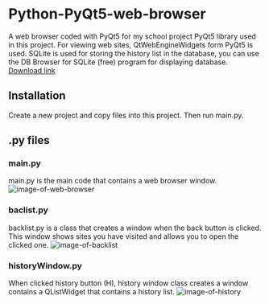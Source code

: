 # Python-PyQt5-web-browser
A web browser coded with PyQt5 for my school project
PyQt5 library used in this project.
For viewing web sites, QtWebEngineWidgets form PyQt5 is used.
SQLite is used for storing the history list in the database, you can use the DB Browser for SQLite (free) program for displaying database. [Download link](https://sqlitebrowser.org/dl/)
## Installation
Create a new project and copy files into this project. Then run main.py.

## .py files
### main.py
main.py is the main code that contains a web browser window.
![image-of-web-browser](https://muhammetkara.net/wp-content/uploads/2020/01/WebBrowser.png)
### baclist.py
backlist.py is a class that creates a window when the back button is clicked. This window shows sites you have visited and allows you to open the clicked one.
![image-of-backlist](https://muhammetkara.net/wp-content/uploads/2020/01/backlist.png)
### historyWindow.py
When clicked history button (H), history window class creates a window contains a QListWidget that contains a history list.
![image-of-history](https://muhammetkara.net/wp-content/uploads/2020/01/history.png)
